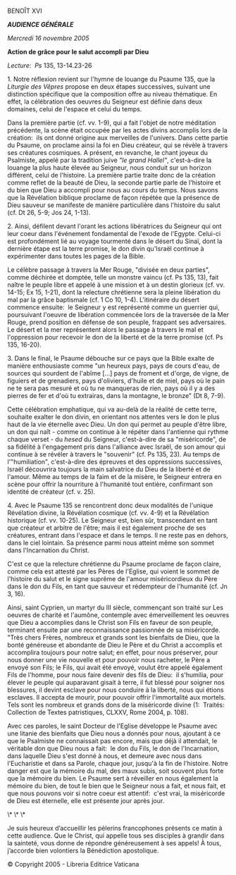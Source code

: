 BENOÎT XVI

***AUDIENCE GÉNÉRALE***

*Mercredi 16 novembre 2005*

**Action de grâce pour le salut accompli par Dieu**

*Lecture*:  *Ps* 135, 13-14.23-26

1. Notre réflexion revient sur l'hymne de louange du Psaume 135, que la *Liturgie des Vêpres* propose en deux étapes successives, suivant une distinction spécifique que la composition offre au niveau thématique. En effet, la célébration des oeuvres du Seigneur est définie dans deux domaines, celui de l'espace et celui du temps.

Dans la première partie (cf. vv. 1-9), qui a fait l'objet de notre méditation précédente, la scène était occupée par les actes divins accomplis lors de la création:  ils ont donné origine aux merveilles de l'univers. Dans cette partie du Psaume, on proclame ainsi la foi en Dieu créateur, qui se révèle à travers ses créatures cosmiques. A présent, en revanche, le chant joyeux du Psalmiste, appelé par la tradition juive *"le grand Hallel"*, c'est-à-dire la louange la plus haute élevée au Seigneur, nous conduit sur un horizon différent, celui de l'histoire. La première partie traite donc de la création comme reflet de la beauté de Dieu, la seconde partie parle de l'histoire et du bien que Dieu a accompli pour nous au cours du temps. Nous savons que la Révélation biblique proclame de façon répétée que la présence de Dieu sauveur se manifeste de manière particulière dans l'histoire du salut (cf. Dt 26, 5-9; Jos 24, 1-13).

2. Ainsi, défilent devant l'orant les actions libératrices du Seigneur qui ont leur coeur dans l'événement fondamental de l'exode de l'Egypte. Celui-ci est profondément lié au voyage tourmenté dans le désert du Sinaï, dont la dernière étape est la terre promise, le don divin qu'Israël continue à expérimenter dans toutes les pages de la Bible.

Le célèbre passage à travers la Mer Rouge, "divisée en deux parties", comme déchirée et domptée, telle un monstre vaincu (cf. Ps 135, 13), fait naître le peuple libre et appelé à une mission et à un destin glorieux (cf. vv. 14-15; Ex 15, 1-21), dont la relecture chrétienne sera la pleine libération du mal par la grâce baptismale (cf. 1 Co 10, 1-4). L'itinéraire du désert commence ensuite:  le Seigneur y est représenté comme un guerrier qui, poursuivant l'oeuvre de libération commencée lors de la traversée de la Mer Rouge, prend position en défense de son peuple, frappant ses adversaires. Le désert et la mer représentent alors le passage à travers le mal et l'oppression pour recevoir le don de la liberté et de la terre promise (cf. Ps 135, 16-20).

3. Dans le final, le Psaume débouche sur ce pays que la Bible exalte de manière enthousiaste comme "un heureux pays, pays de cours d'eau, de sources qui sourdent de l'abîme \[...\] pays de froment et d'orge, de vigne, de figuiers et de grenadiers, pays d'oliviers, d'huile et de miel, pays où le pain ne te sera pas mesuré et où tu ne manqueras de rien, pays où il y a des pierres de fer et d'où tu extrairas, dans la montagne, le bronze" (Dt 8, 7-9).

Cette célébration emphatique, qui va au-delà de la réalité de cette terre, souhaite exalter le don divin, en orientant nos attentes vers le don le plus haut de la vie éternelle avec Dieu. Un don qui permet au peuple d'être libre, un don qui naît - comme on continue à le répéter dans l'antienne qui rythme chaque verset - du *hesed* du Seigneur, c'est-à-dire de sa "miséricorde", de sa fidélité à l'engagement pris dans l'alliance avec Israël, de son amour qui continue à se révéler à travers le "souvenir" (cf. Ps 135, 23). Au temps de l'"humiliation", c'est-à-dire des épreuves et des oppressions successives, Israël découvrira toujours la main salvatrice du Dieu de la liberté et de l'amour. Même au temps de la faim et de la misère, le Seigneur entrera en scène pour offrir la nourriture à l'humanité tout entière, confirmant son identité de créateur (cf. v. 25).

4. Avec le Psaume 135 se rencontrent donc deux modalités de l'unique Révélation divine, la Révélation cosmique (cf. vv. 4-9) et la Révélation historique (cf. vv. 10-25). Le Seigneur est, bien sûr, transcendant en tant que créateur et arbitre de l'être; mais il est également proche de ses créatures, entrant dans l'espace et dans le temps. Il ne reste pas en dehors, dans le ciel lointain. Sa présence parmi nous atteint même son sommet dans l'Incarnation du Christ.

C'est ce que la relecture chrétienne du Psaume proclame de façon claire, comme cela est attesté par les Pères de l'Eglise, qui voient le sommet de l'histoire du salut et le signe suprême de l'amour miséricordieux du Père dans le don du Fils, en tant que sauveur et rédempteur de l'humanité (cf. Jn 3, 16).

Ainsi, saint Cyprien, un martyr du III siècle, commençant son traité sur Les oeuvres de charité et l'aumône, contemple avec émerveillement les oeuvres que Dieu a accomplies dans le Christ son Fils en faveur de son peuple, terminant ensuite par une reconnaissance passionnée de sa miséricorde. "Très chers Frères, nombreux et grands sont les bienfaits de Dieu, que la bonté généreuse et abondante de Dieu le Père et du Christ a accomplis et accomplira toujours pour notre salut; en effet, pour nous préserver, pour nous donner une vie nouvelle et pour pouvoir nous racheter, le Père a envoyé son Fils; le Fils, qui avait été envoyé, voulut être appelé également Fils de l'homme, pour nous faire devenir des fils de Dieu:  il s'humilia, pour élever le peuple qui auparavant gisait à terre, il fut blessé pour soigner nos blessures, il devint esclave pour nous conduire à la liberté, nous qui étions esclaves. Il accepta de mourir, pour pouvoir offrir l'immortalité aux mortels. Tels sont les nombreux et grands dons de la miséricorde divine (1:  Traités:  Collection de Textes patristiques, CLXXV, Rome 2004, p. 108).

Avec ces paroles, le saint Docteur de l'Eglise développe le Psaume avec une litanie des bienfaits que Dieu nous a donnés pour nous, ajoutant à ce que le Psalmiste ne connaissait pas encore, mais que déjà il attendait, le véritable don que Dieu nous a fait:  le don du Fils, le don de l'Incarnation, dans laquelle Dieu s'est donné à nous, et demeure avec nous dans l'Eucharistie et dans sa Parole, chaque jour, jusqu'à la fin de l'histoire. Notre danger est que la mémoire du mal, des maux subis, soit souvent plus forte que la mémoire du bien. Le Psaume sert à réveiller en nous également la mémoire du bien, de tout le bien que le Seigneur nous a fait, et nous fait, et que nous pouvons voir si notre coeur est attentif:  c'est vrai, la miséricorde de Dieu est éternelle, elle est présente jour après jour.

\\* \\* \\*

Je suis heureux d’accueillir les pèlerins francophones présents ce matin à cette audience. Que le Christ, qui appelle tous ses disciples à grandir dans la sainteté, vous donne de répondre généreusement à ses appels! À tous, j’accorde bien volontiers la Bénédiction apostolique.

© Copyright 2005 - Libreria Editrice Vaticana